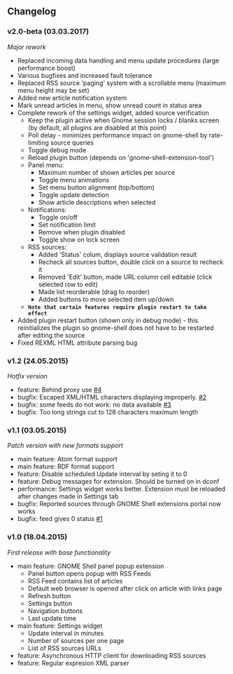 ## Changelog

### v2.0-beta (03.03.2017)

*Major rework*

* Replaced incoming data handling and menu update procedures (large performance boost)
* Various bugfixes and increased fault tolerance
* Replaced RSS source 'paging' system with a scrollable menu (maximum menu height may be set)
* Added new article notification system
* Mark unread articles in menu, show unread count in status area
* Complete rework of the settings widget, added source verification
  * Keep the plugin active when Gnome session locks / blanks screen (by default, all plugins are disabled at this point)
  * Poll delay - minimizes performance impact on gnome-shell by rate-limiting source queries 
  * Toggle debug mode
  * Reload plugin button (depends on 'gnome-shell-extension-tool')
  * Panel menu:
    * Maximum number of shown articles per source
    * Toggle menu animations
    * Set menu button alignment (top/bottom)
    * Toggle update detection
    * Show article descriptions when selected
  * Notifications:
    * Toggle on/off
    * Set notification limit
    * Remove when plugin disabled
    * Toggle show on lock screen
  * RSS sources:
    * Added 'Status' colum, displays source validation result
    * Recheck all sources button, double click on a source to recheck it
    * Removed 'Edit' button, made URL column cell editable (click selected row to edit)
    * Made list reorderable (drag to reorder)
    * Added buttons to move selected item up/down
  * **`Note that certain features require plugin restart to take effect`**
* Added plugin restart button (shown only in debug mode) - this reinitializes the plugin so gnome-shell does not have to be restarted after editing the source
* Fixed REXML HTML attribute parsing bug

### v1.2 (24.05.2015)

*Hotfix version*

* feature: Behind proxy use [#4](https://github.com/todevelopers/gnome-shell-extension-rss-feed/issues/4)
* bugfix: Escaped XML/HTML characters displaying improperly. [#2](https://github.com/todevelopers/gnome-shell-extension-rss-feed/issues/2)
* bugfix: some feeds do not work: no data available [#3](https://github.com/todevelopers/gnome-shell-extension-rss-feed/issues/3)
* bugfix: Too long strings cut to 128 characters maximum length

### v1.1 (03.05.2015)

*Patch version with new formats support*

* main feature: Atom format support
* main feature: RDF format support
* feature: Disable scheduled Update interval by seting it to 0
* feature: Debug messages for extension. Should be turned on in dconf
* performance: Settings widget works better. Extension must be reloaded after changes made in Settings tab
* bugfix: Reported sources through GNOME Shell extensions portal now works
* bugfix: feed gives 0 status [#1](https://github.com/todevelopers/gnome-shell-extension-rss-feed/issues/1)

### v1.0 (18.04.2015)

*First release with base functionality*

* main feature: GNOME Shell panel popup extension
  * Panel button opens popup with RSS Feeds
  * RSS Feed contains list of articles
  * Default web browser is opened after click on article with links page
  * Refresh button
  * Settings button
  * Navigation buttons
  * Last update time
* main feature: Settings widget
  * Update interval in minutes
  * Number of sources per one page
  * List of RSS sources URLs
* feature: Asynchronous HTTP client for downloading RSS sources
* feature: Regular expresion XML parser
